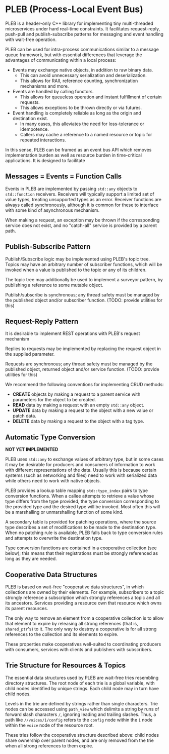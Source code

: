 # PLEB (Process-Local Event Bus)
PLEB is a header-only C++ library for implementing tiny multi-threaded microservices under hard real-time constraints.  It facilitates request-reply, push-pull and publish-subscribe patterns for messaging and event handling with wait-free operation.

PLEB can be used for intra-process communications similar to a message queue framework, but with essential differences that leverage the advantages of communicating within a local process:

* Events may exchange native objects, in addition to raw binary data.
  * This can avoid unnecessary serialization and deserialization.
  * This allows for RAII, reference counting, synchronization mechanisms and more.
* Events are handled by calling functors.
  * This allows for queueless operation and instant fulfillment of certain requests.
  * This allows exceptions to be thrown directly or via futures.
* Event handling is completely reliable as long as the origin and destination exist.
  * In many cases, this alleviates the need for loss-tolerance or idempotence.
  * Callers may cache a reference to a named resource or topic for repeated interactions.

In this sense, PLEB can be framed as an event bus API which removes implementation burden as well as resource burden in time-critical applications.  It is designed to facilitate 



## Messages = Events = Function Calls

Events in PLEB are implemented by passing `std::any` objects to `std::function` receivers.  Receivers will typically support a limited set of value types, treating unsupported types as an error.  Receiver functions are always called synchronously, although it is common for these to interface with some kind of asynchronous mechanism.

When making a request, an exception may be thrown if the corresponding service does not exist, and no "catch-all" service is provided by a parent path.



## Publish-Subscribe Pattern

Publish/Subscribe logic may be implemented using PLEB's topic tree.  Topics may have an arbitrary number of subscriber functions, which will be invoked when a value is published to the topic or any of its children.

The topic tree may additionally be used to implement a surveyor pattern, by publishing a reference to some mutable object.

Publish/subscribe is synchronous; any thread safety must be managed by the published object and/or subscriber function.  (TODO: provide utilities for this)



## Request-Reply Pattern

It is desirable to implement REST operations with PLEB's request mechanism

Replies to requests may be implemented by replacing the request object in the supplied parameter.

Requests are synchronous; any thread safety must be managed by the published object, returned object and/or service function.  (TODO: provide utilities for this)

We recommend the following conventions for implementing CRUD methods:

* **CREATE** objects by making a request to a parent service with parameters for the object to be created.
* **READ** data by making a request with an empty `std::any` object.
* **UPDATE** data by making a request to the object with a new value or patch data.
* **DELETE** data by making a request to the object with a tag type.



## Automatic Type Conversion

**NOT YET IMPLEMENTED**

PLEB uses `std::any` to exchange values of arbitrary type, but in some cases it may be desirable for producers and consumers of information to work with different representations of the data.  Usually this is because certain systems (such as networking and files) need to work with serialized data while others need to work with native objects.

PLEB provides a lookup table mapping `std::type_index` pairs to type conversion functions.  When a callee attempts to retrieve a value whose type differs from the type provided, the type conversion corresponding to the provided type and the desired type will be invoked.  Most often this will be a marshalling or unmarshalling function of some kind.

A secondary table is provided for patching operations, where the source type describes a set of modifications to be made to the destination type.  When no patching rule is available, PLEB falls back to type conversion rules and attempts to overwrite the destination type.

Type conversion functions are contained in a cooperative collection (see below); this means that their registrations must be strongly referenced as long as they are needed.



## Cooperative Data Structures

PLEB is based on wait-free "cooperative data structures", in which collections are owned by their elements.  For example, subscribers to a topic strongly reference a subscription which strongly references a topic and all its ancestors.  Services providing a resource own that resource which owns its parent resources.

The only way to remove an element from a cooperative collection is to allow that element to expire by releasing all strong references (that is, `shared_ptr`'s) to it.  The only way to destroy a cooperative is for all strong references to the collection and its elements to expire.

These properties make cooperatives well-suited to coordinating producers with consumers, services with clients and publishers with subscribers.



## Trie Structure for Resources & Topics

The essential data structures used by PLEB are wait-free tries resembling directory structures.  The root node of each trie is a global variable, with child nodes identified by unique strings.  Each child node may in turn have child nodes.

Levels in the trie are defined by strings rather than single characters.  Trie nodes can be accessed using `path_view` which delimits a string by runs of forward slash characters `/`, ignoring leading and trailing slashes.  Thus, a path like `//voices/1/config` refers to the `config` node within the `1` node within the `voice` node of the resource root.

These tries follow the cooperative structure described above:  child nodes share ownership over parent nodes, and are only removed from the trie when all strong references to them expire.
